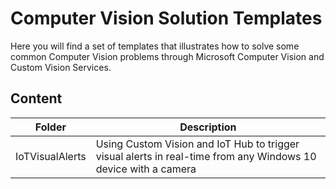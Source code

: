 # Computer Vision Solution Templates
Here you will find a set of templates that illustrates how to solve some common Computer Vision problems through Microsoft Computer Vision and Custom Vision Services.

## Content

| Folder | Description |
|-------------|-------------|
| IoTVisualAlerts | Using Custom Vision and IoT Hub to trigger visual alerts in real-time from any Windows 10 device with a camera|
